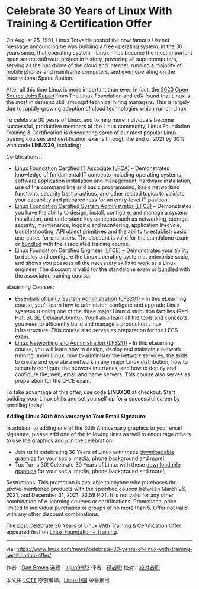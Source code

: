 [#]: subject: (Celebrate 30 Years of Linux With Training & Certification Offer)
[#]: via: (https://www.linux.com/news/celebrate-30-years-of-linux-with-training-certification-offer/)
[#]: author: (Dan Brown https://training.linuxfoundation.org/announcements/celebrate-30-years-of-linux-with-training-certification-offer/)
[#]: collector: (lujun9972)
[#]: translator: ( )
[#]: reviewer: ( )
[#]: publisher: ( )
[#]: url: ( )

Celebrate 30 Years of Linux With Training & Certification Offer
======

On August 25, 1991, Linus Torvalds posted the now famous Usenet message announcing he was building a free operating system. In the 30 years since, that operating system – Linux – has become the most important open source software project in history, powering all supercomputers, serving as the backbone of the cloud and internet, running a majority of mobile phones and mainframe computers, and even operating on the International Space Station.

After all this time Linux is more important than ever. In fact, the [2020 Open Source Jobs Report][1] from The Linux Foundation and edX found that Linux is the most in demand skill amongst technical hiring managers. This is largely due to rapidly growing adoption of cloud technologies which run on Linux. 

To celebrate 30 years of Linux, and to help more individuals become successful, productive members of the Linux community, Linux Foundation Training &amp; Certification is discounting some of our most popular Linux training courses and certification exams through the end of 2021 by 30% with code **LINUX30**, including:

Certifications:

  * [Linux Foundation Certified IT Associate (LFCA)][2] – Demonstrates knowledge of fundamental IT concepts including operating systems, software application installation and management, hardware installation, use of the command line and basic programming, basic networking functions, security best practices, and other related topics to validate your capability and preparedness for an entry-level IT position.
  * [Linux Foundation Certified System Administrator (LFCS)][3] – Demonstrates you have the ability to design, install, configure, and manage a system installation, and understand key concepts such as networking, storage, security, maintenance, logging and monitoring, application lifecycle, troubleshooting, API object primitives and the ability to establish basic use-cases for end users. The discount is valid for the standalone exam or [bundled][4] with the associated training course.
  * [Linux Foundation Certified Engineer (LFCE)][5] – Demonstrates your ability to deploy and configure the Linux operating system at enterprise scale, and shows you possess all the necessary skills to work as a Linux engineer. The discount is valid for the standalone exam or [bundled][6] with the associated training course.



eLearning Courses:

  * [Essentials of Linux System Administration (LFS201)][7] – In this eLearning course, you’ll learn how to administer, configure and upgrade Linux systems running one of the three major Linux distribution families (Red Hat, SUSE, Debian/Ubuntu). You’ll also learn all the tools and concepts you need to efficiently build and manage a production Linux infrastructure. This course also serves as preparation for the LFCS exam.
  * [Linux Networking and Administration (LFS211)][8] – In this eLearning course, you will learn how to design, deploy and maintain a network running under Linux; how to administer the network services; the skills to create and operate a network in any major Linux distribution; how to securely configure the network interfaces; and how to deploy and configure file, web, email and name servers. This course also serves as preparation for the LFCE exam.



To take advantage of this offer, use code **LINUX30** at checkout. Start building your Linux skills and set yourself up for a successful career by enrolling today!

**Adding Linux 30th Anniversary to Your Email Signature:**

In addition to adding one of the 30th Anniversary graphics to your email signature, please add one of the following lines as well to encourage others to use the graphics and join the celebration:

  * Join us in celebrating 30 Years of Linux with these [downloadable graphics][9] for your social media, phone background and more!
  * Tux Turns 30! Celebrate 30 Years of Linux with these [downloadable graphics][9] for your social media, phone background and more!



Restrictions: This promotion is available to anyone who purchases the above-mentioned products with the specified coupon between March 26, 2021, and December 31, 2021, 23:59 PDT. It is not valid for any other combination of e-learning courses or certifications. Promotional price limited to individual purchases or groups of no more than 5. Offer not valid with any other discount combinations.

The post [Celebrate 30 Years of Linux With Training &amp; Certification Offer][10] appeared first on [Linux Foundation – Training][11].

--------------------------------------------------------------------------------

via: https://www.linux.com/news/celebrate-30-years-of-linux-with-training-certification-offer/

作者：[Dan Brown][a]
选题：[lujun9972][b]
译者：[译者ID](https://github.com/译者ID)
校对：[校对者ID](https://github.com/校对者ID)

本文由 [LCTT](https://github.com/LCTT/TranslateProject) 原创编译，[Linux中国](https://linux.cn/) 荣誉推出

[a]: https://training.linuxfoundation.org/announcements/celebrate-30-years-of-linux-with-training-certification-offer/
[b]: https://github.com/lujun9972
[1]: https://training.linuxfoundation.org/resources/2020-open-source-jobs-report/
[2]: https://training.linuxfoundation.org/certification/certified-it-associate/
[3]: https://training.linuxfoundation.org/certification/linux-foundation-certified-sysadmin-lfcs/
[4]: https://training.linuxfoundation.org/certification/essentials-of-linux-system-administration-lfs201-lfcs/
[5]: https://training.linuxfoundation.org/certification/linux-foundation-certified-engineer-lfce/
[6]: https://training.linuxfoundation.org/training/linux-networking-and-administration-lfs211-lfce-exam-bundle/
[7]: https://training.linuxfoundation.org/training/essentials-of-linux-system-administration/
[8]: https://training.linuxfoundation.org/training/linux-networking-and-administration/
[9]: https://linuxfoundation.org/linux30th
[10]: https://training.linuxfoundation.org/announcements/celebrate-30-years-of-linux-with-training-certification-offer/
[11]: https://training.linuxfoundation.org/
